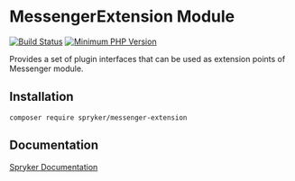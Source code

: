 # MessengerExtension Module
[![Build Status](https://travis-ci.org/spryker/messenger-extension.svg)](https://travis-ci.org/spryker/messenger-extension)
[![Minimum PHP Version](https://img.shields.io/badge/php-%3E%3D%207.3-8892BF.svg)](https://php.net/)

Provides a set of plugin interfaces that can be used as extension points of Messenger module.

## Installation

```
composer require spryker/messenger-extension
```

## Documentation

[Spryker Documentation](https://academy.spryker.com/developing_with_spryker/module_guide/modules.html)

